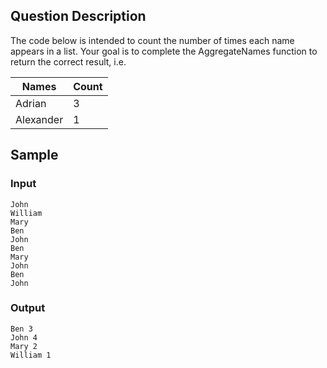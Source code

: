 ## Question Description

The code below is intended to count the number of times each name appears in a list. Your goal is to complete the AggregateNames function to return the correct result, i.e.

| Names | Count |
|---|---|
| Adrian | 3 |
| Alexander | 1 |

## Sample 

### Input

```
John
William
Mary
Ben
John
Ben
Mary
John
Ben
John
```

### Output

```
Ben 3
John 4
Mary 2
William 1
```